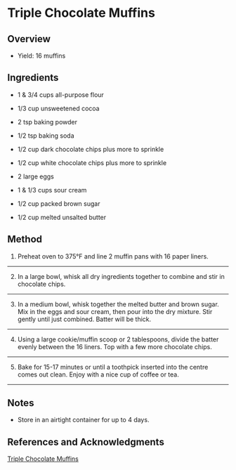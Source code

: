 # Triple Chocolate Muffins

## Overview

- Yield: 16 muffins

## Ingredients

- 1 & 3/4 cups all-purpose flour

- 1/3 cup unsweetened cocoa

- 2 tsp baking powder

- 1/2 tsp baking soda

- 1/2 cup dark chocolate chips plus more to sprinkle

- 1/2 cup white chocolate chips plus more to sprinkle

- 2 large eggs

- 1 & 1/3 cups sour cream

- 1/2 cup packed brown sugar

- 1/2 cup melted unsalted butter

## Method

1. Preheat oven to 375°F and line 2 muffin pans with 16 paper liners.
---

2. In a large bowl, whisk all dry ingredients together to combine and stir in chocolate chips.
---

3. In a medium bowl, whisk together the melted butter and brown sugar. Mix in the eggs and sour cream, then pour into the dry mixture. Stir gently until just combined. Batter will be thick.
---

4. Using a large cookie/muffin scoop or 2 tablespoons, divide the batter evenly between the 16 liners. Top with a few more chocolate chips.
---

5. Bake for 15-17 minutes or until a toothpick inserted into the centre comes out clean. Enjoy with a nice cup of coffee or tea.
---


## Notes

- Store in an airtight container for up to 4 days.

## References and Acknowledgments

[Triple Chocolate Muffins](https://www.littlesweetbaker.com/triple-chocolate-muffins/)
